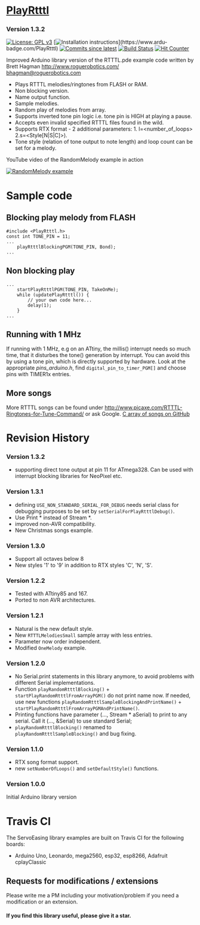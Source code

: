 # [PlayRtttl](https://github.com/ArminJo/PlayRtttl)
### Version 1.3.2
[![License: GPL v3](https://img.shields.io/badge/License-GPLv3-blue.svg)](https://www.gnu.org/licenses/gpl-3.0)
[![Installation instructions](https://www.ardu-badge.com/badge/PlayRtttl.svg?)](https://www.ardu-badge.com/PlayRtttl)
[![Commits since latest](https://img.shields.io/github/commits-since/ArminJo/PlayRtttl/latest)](https://github.com/ArminJo/PlayRtttl/commits/master)
[![Build Status](https://travis-ci.org/ArminJo/PlayRtttl.svg?branch=master)](https://travis-ci.org/ArminJo/PlayRtttl)
[![Hit Counter](https://hitcounter.pythonanywhere.com/count/tag.svg?url=https%3A%2F%2Fgithub.com%2FArminJo%2FPlayRtttl)](https://github.com/brentvollebregt/hit-counter)

Improved Arduino library version of the RTTTL.pde example code written by Brett Hagman http://www.roguerobotics.com/  bhagman@roguerobotics.com
 - Plays RTTTL melodies/ringtones from FLASH or RAM.
 - Non blocking version.
 - Name output function.
 - Sample melodies.
 - Random play of melodies from array.
 - Supports inverted tone pin logic i.e. tone pin is HIGH at playing a pause.
 - Accepts even invalid specified RTTTL files found in the wild.
 - Supports RTX format - 2 additional parameters: 1. l=<number_of_loops> 2.s=<Style[N|S|C]>).
 - Tone style (relation of tone output to note length) and loop count can be set for a melody.

YouTube video of the RandomMelody example in action

[![RandomMelody example](https://i.ytimg.com/vi/0n9_Fm3VP3w/hqdefault.jpg)](https://www.youtube.com/watch?v=0n9_Fm3VP3w)

# Sample code
## Blocking play melody from FLASH
```
#include <PlayRtttl.h>
const int TONE_PIN = 11;
...
    playRtttlBlockingPGM(TONE_PIN, Bond);
...

```
## Non blocking play

```
...
    startPlayRtttlPGM(TONE_PIN, TakeOnMe);
    while (updatePlayRtttl()) {
        // your own code here...
        delay(1);
    }
...
```

## Running with 1 MHz
If running with 1 MHz, e.g on an ATtiny, the millis() interrupt needs so much time, that it disturbes the tone() generation by interrupt. You can avoid this by using a tone pin, which is directly supported by hardware. Look at the appropriate *pins_arduino.h*, find `digital_pin_to_timer_PGM[]` and choose pins with TIMER1x entries.

## More songs
More RTTTL songs can be found under http://www.picaxe.com/RTTTL-Ringtones-for-Tune-Command/ or ask Google.
[C array of songs on GitHub](https://github.com/granadaxronos/120-SONG_NOKIA_RTTTL_RINGTONE_PLAYER_FOR_ARDUINO_UNO/blob/master/RTTTL_PLAYER/songs.h)

# Revision History

### Version 1.3.2
- supporting direct tone output at pin 11 for ATmega328. Can be used with interrupt blocking libraries for NeoPixel etc.
 
### Version 1.3.1
- defining `USE_NON_STANDARD_SERIAL_FOR_DEBUG` needs serial class for debugging purposes to be set by `setSerialForPlayRtttlDebug()`.
- Use Print * instead of Stream *.
- improved non-AVR compatibility.
- New Christmas songs example.

### Version 1.3.0
- Support all octaves below 8
- New styles '1' to '9' in addition to RTX styles 'C', 'N', 'S'.

### Version 1.2.2
- Tested with ATtiny85 and 167.
- Ported to non AVR architectures.

### Version 1.2.1
- Natural is the new default style.
- New `RTTTLMelodiesSmall` sample array with less entries.
- Parameter now order independent.
- Modified `OneMelody` example.

### Version 1.2.0
- No Serial.print statements in this library anymore, to avoid problems with different Serial implementations.
- Function `playRandomRtttlBlocking()` + `startPlayRandomRtttlFromArrayPGM()` do not print name now. If needed, use new functions `playRandomRtttlSampleBlockingAndPrintName()` + `startPlayRandomRtttlFromArrayPGMAndPrintName()`.
- Printing functions have parameter (..., Stream * aSerial) to print to any serial. Call it (..., &Serial) to use standard Serial;
- `playRandomRtttlBlocking()` renamed to `playRandomRtttlSampleBlocking()` and bug fixing.

### Version 1.1.0
- RTX song format support.
- new `setNumberOfLoops()` and `setDefaultStyle()` functions.

### Version 1.0.0
Initial Arduino library version

# Travis CI
The ServoEasing library examples are built on Travis CI for the following boards:

- Arduino Uno, Leonardo, mega2560, esp32, esp8266, Adafruit cplayClassic

## Requests for modifications / extensions
Please write me a PM including your motivation/problem if you need a modification or an extension.

#### If you find this library useful, please give it a star.

